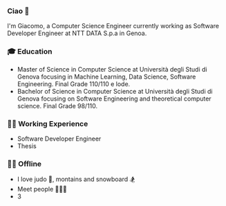 ### Ciao 👋

I'm Giacomo, a Computer Science Engineer currently working as Software Developer Engineer at NTT DATA S.p.a in Genoa.

### 🎓 Education

- Master of Science in Computer Science at Università degli Studi di Genova focusing in Machine Learning, Data Science, Software Engineering. Final Grade 110/110 e lode.
- Bachelor of Science in Computer Science at Università degli Studi di Genova focusing on Software Engineering and theoretical computer science. Final Grade 98/110.

### 👨‍💻 Working Experience

- Software Developer Engineer
- Thesis

### 🚵‍♂️ Offline

- I love judo 🥋, montains and snowboard 🏂
- Meet people 🧑‍🤝‍🧑
- 3



<!--
**GiacomoMasi/GiacomoMasi** is a ✨ _special_ ✨ repository because its `README.md` (this file) appears on your GitHub profile.

Here are some ideas to get you started:

- 🔭 I’m currently working on ...
- 🌱 I’m currently learning ...
- 👯 I’m looking to collaborate on ...
- 🤔 I’m looking for help with ...
- 💬 Ask me about ...
- 📫 How to reach me: ...
- 😄 Pronouns: ...
- ⚡ Fun fact: ...
-->
